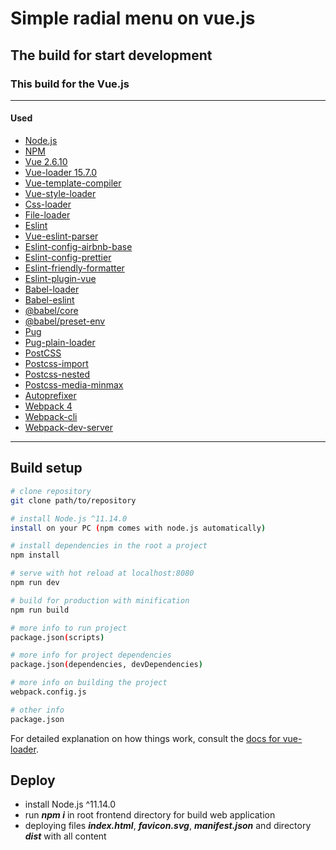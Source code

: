 # Simple radial menu on vue.js

## The build for start development

### This build for the Vue.js

---

#### Used

- [Node.js](https://nodejs.org/en)
- [NPM](https://docs.npmjs.com)
- [Vue 2.6.10](https://github.com/vuejs/vue)
- [Vue-loader 15.7.0](https://vue-loader.vuejs.org)
- [Vue-template-compiler](https://github.com/vuejs/vue/tree/dev/packages/vue-template-compiler)
- [Vue-style-loader](https://github.com/vuejs/vue-style-loader)
- [Css-loader](https://github.com/webpack-contrib/css-loader)
- [File-loader](https://github.com/webpack-contrib/file-loader)
- [Eslint](https://github.com/eslint/eslint)
- [Vue-eslint-parser](https://github.com/mysticatea/vue-eslint-parser)
- [Eslint-config-airbnb-base](https://github.com/airbnb/javascript)
- [Eslint-config-prettier](https://github.com/prettier/eslint-config-prettier)
- [Eslint-friendly-formatter](https://github.com/royriojas/eslint-friendly-formatter)
- [Eslint-plugin-vue](https://github.com/vuejs/eslint-plugin-vue)
- [Babel-loader](https://github.com/babel/babel-loader)
- [Babel-eslint](https://github.com/babel/babel-eslint)
- [@babel/core](https://github.com/babel/babel/tree/master/packages/babel-core)
- [@babel/preset-env](https://github.com/babel/babel/tree/master/packages/babel-core)
- [Pug](https://github.com/gulp-community/gulp-pug)
- [Pug-plain-loader](https://github.com/yyx990803/pug-plain-loader)
- [PostCSS](https://github.com/postcss/postcss)
- [Postcss-import](https://github.com/postcss/postcss-import)
- [Postcss-nested](https://github.com/postcss/postcss-nested)
- [Postcss-media-minmax](https://github.com/postcss/postcss-media-minmax)
- [Autoprefixer](https://github.com/postcss/autoprefixer)
- [Webpack 4](https://github.com/webpack/webpack)
- [Webpack-cli](https://github.com/webpack/webpack-cli)
- [Webpack-dev-server](https://github.com/webpack/webpack-dev-server)

---

## Build setup

```bash
# clone repository
git clone path/to/repository

# install Node.js ^11.14.0
install on your PC (npm comes with node.js automatically)

# install dependencies in the root a project
npm install

# serve with hot reload at localhost:8080
npm run dev

# build for production with minification
npm run build

# more info to run project
package.json(scripts)

# more info for project dependencies
package.json(dependencies, devDependencies)

# more info on building the project
webpack.config.js

# other info
package.json
```

For detailed explanation on how things work, consult the [docs for vue-loader](http://vuejs.github.io/vue-loader).

## Deploy

- install Node.js ^11.14.0
- run **_npm i_** in root frontend directory for build web application
- deploying files **_index.html_**, **_favicon.svg_**, **_manifest.json_** and directory **_dist_** with all content
